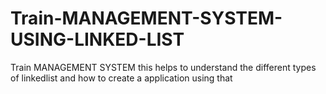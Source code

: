 # Train-MANAGEMENT-SYSTEM-USING-LINKED-LIST
Train MANAGEMENT SYSTEM this helps to understand the different types of linkedlist and how to create a application using that
